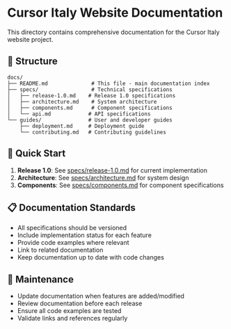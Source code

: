 # Cursor Italy Website Documentation

This directory contains comprehensive documentation for the Cursor Italy website project.

## 📁 Structure

```
docs/
├── README.md              # This file - main documentation index
├── specs/                 # Technical specifications
│   ├── release-1.0.md    # Release 1.0 specifications
│   ├── architecture.md    # System architecture
│   ├── components.md      # Component specifications
│   └── api.md            # API specifications
└── guides/               # User and developer guides
    ├── deployment.md     # Deployment guide
    └── contributing.md   # Contributing guidelines
```

## 🚀 Quick Start

1. **Release 1.0**: See [specs/release-1.0.md](./specs/release-1.0.md) for current implementation
2. **Architecture**: See [specs/architecture.md](./specs/architecture.md) for system design
3. **Components**: See [specs/components.md](./specs/components.md) for component specifications

## 📋 Documentation Standards

- All specifications should be versioned
- Include implementation status for each feature
- Provide code examples where relevant
- Link to related documentation
- Keep documentation up to date with code changes

## 🔄 Maintenance

- Update documentation when features are added/modified
- Review documentation before each release
- Ensure all code examples are tested
- Validate links and references regularly 